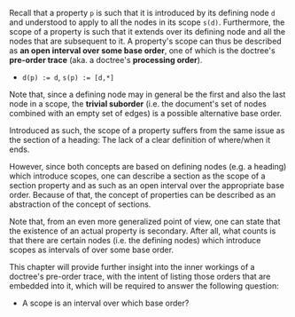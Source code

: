 
Recall that a property `p` is such that it is introduced by its defining node
`d` and understood to apply to all the nodes in its scope `s(d)`. Furthermore,
the scope of a property is such that it extends over its defining node and all
the nodes that are subsequent to it. A property's scope can thus be described
as **an open interval over some base order**, one of which is the doctree's
**pre-order trace** (aka. a doctree's **processing order**).

* `d(p) := d`, `s(p) := [d,*]`

Note that, since a defining node may in general be the first and also the last
node in a scope, the **trivial suborder** (i.e. the document's set of nodes
combined with an empty set of edges) is a possible alternative base order.

Introduced as such, the scope of a property suffers from the same issue as the
section of a heading: The lack of a clear definition of where/when it ends.

However, since both concepts are based on defining nodes (e.g. a heading) which
introduce scopes, one can describe a section as the scope of a section property
and as such as an open interval over the appropriate base order. Because of that,
the concept of properties can be described as an abstraction of the concept of
sections.

Note that, from an even more generalized point of view, one can state that the
existence of an actual property is secondary. After all, what counts is that
there are certain nodes (i.e. the defining nodes) which introduce scopes as
intervals of over some base order.

This chapter will provide further insight into the inner workings of a doctree's
pre-order trace, with the intent of listing those orders that are embedded into
it, which will be required to answer the following question:

* A scope is an interval over which base order?
